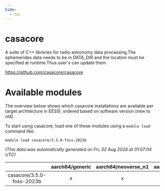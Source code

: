 ```yaml
---
hide:
  - toc
---
```


casacore
========


A suite of C++ libraries for radio astronomy data processing.The ephemerides data needs to be in DATA_DIR and the location must be specified at runtime.Thus user's can update them.

https://github.com/casacore/casacore
# Available modules


The overview below shows which casacore installations are available per target architecture in EESSI, ordered based on software version (new to old).

To start using casacore, load one of these modules using a `module load` command like:

```shell
module load casacore/3.5.0-foss-2023b
```

*(This data was automatically generated on Fri, 02 Aug 2024 at 01:07:04 UTC)*  

| |aarch64/generic|aarch64/neoverse_n1|aarch64/neoverse_v1|x86_64/generic|x86_64/amd/zen2|x86_64/amd/zen3|x86_64/amd/zen4|x86_64/intel/haswell|x86_64/intel/skylake_avx512|
| :---: | :---: | :---: | :---: | :---: | :---: | :---: | :---: | :---: | :---: |
|casacore/3.5.0-foss-2023b|x|x|x|x|x|x|x|x|x|
